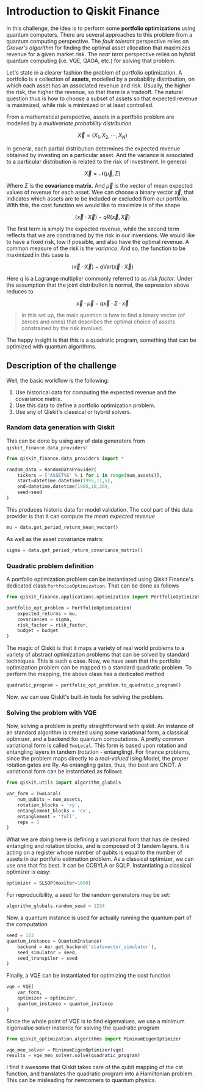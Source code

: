 # Introduction to Qiskit Finance

In this challenge, the idea is to perform some **portfolio optimizations** using quantum computers. There are several approaches to this problem from a quantum computing perspective. The _fault tolerant_ perspective relies on _Grover's algorithm_ for finding the optimal asset allocation that maximizes revenue for a given market risk. The _near term_ perspective relies on hybrid quantum computing (i.e. VQE, QAOA, etc.) for solving that problem.

Let's state in a clearer fashion the problem of portfolio optimization. A portfolio is a collection of **assets**, modelled by a probability distribution, on which each asset has an associated revenue and risk. Usually, the higher the risk, the higher the revenue, so that there is a tradeoff. The natural question thus is how to choose a subset of assets so that expected revenue is maximized, while risk is minimized or at least controlled.

From a mathematical perspective, assets in a portfolio problem are modelled by a _multivariate probability distribution_

$$\vec{X} = (X_1, X_2, \cdots, X_N)$$

In general, each partial distribution determines the expected revenue obtained by investing on a particular asset. And the variance is associated to a particular distribution is related to the risk of investment. In general:

$$\vec{X} = \mathcal{N}(\vec{\mu}, \Sigma)$$

Where $\Sigma$ is the **covariance matrix**. And $\vec{\mu}$ is the vector of mean expected values of revenue for each asset. Wee can choose a binary vector $\vec{x}$, that indicates which assets are to be included or excluded from our portfolio. WIth this, the cost function we would like to maximize is of the shape

$$
\langle \vec{x} \cdot \vec{X}\rangle - q R(\vec{x}, \vec{X})
$$

The first term is simply the expected revenue, while the second term reflects that we are constrained by the risk in our inversions. We would like to have a fixed risk, low if possible, and also have the optimal revenue. A common measure of the risk is the _variance_. And so, the function to be maximized in this case is

$$
\langle \vec{x} \cdot \vec{X}\rangle - q \text{Var}(\vec{x} \cdot \vec{X})
$$

Here $q$ is a Lagrange multiplier commonly referred to as _risk factor_. Under the assumption that the joint distribution is normal, the expression above reduces to

$$
\vec{x} \cdot \vec{\mu} - q \vec{x} \cdot \Sigma \cdot \vec{x}
$$

> In this set up, the main question is how to find a binary vector (of zeroes and ones) that describes the optimal choice of assets constrained by the risk involved.

The happy insight is that this is a quadratic program, something that can be optimized with quantum algorithms.

## Description of the challenge

Well, the basic workflow is the following:

1. Use historical data for computing the expected revenue and the covariance matrix.
1. Use this data to define a portfolio optimization problem.
1. Use any of Qiskit's classical or hybrid solvers.

### Random data generation with Qiskit

This can be done by using any of data generators from `qiskit_finance.data_providers`:

```python
from qiskit_finance.data_providers import *

random_data = RandomDataProvider(
    tickers = ['ASSET%S' % i for i in range(num_assets)],
    start=datetime.datetime(1955,11,5),
    end=datetime.datetime(1985,10,26),
    seed=seed
)
```

This produces historic data for model validation. The cool part of this data provider is that it can compute the _mean expected revenue_

```python
mu = data.get_period_return_mean_vector()
```

As well as the asset covariance matrix

```python
sigma = data.get_period_return_covariance_matrix()
```

### Quadratic problem definition

A portfolio optimization problem can be instantiated using Qiskit Finance's dedicated class `PortfolioOptimization`. That can be done as follows

```python
from qiskit_finance.applications.optimization import PortfolioOptimization

portfolio_opt_problem = PortfolioOptimization(
    expected_returns = mu,
    covariances = sigma,
    risk_factor = risk_factor,
    budget = budget
)
```

The magic of Qiskit is that it maps a variety of real world problems to a variety of abstract optimization problems that can be solved by standard techniques. This is such a case. Now, we have seen that the portfolio optimization problem can be mapped to a standard quadratic problem. To perform the mapping, the above class has a dedicated method

```python
quadratic_program = portfolio_opt_problem.to_quadratic_program()
```

Now, we can use Qiskit's built-in tools for solving the problem.

### Solving the problem with VQE

Now, solving a problem is pretty straightforward with qiskit. An instance of an standard algorithm is created using some variational form, a classical optimizer, and a backend for quantum computations. A pretty common variational form is called `TwoLocal`. This form is based upon rotation and entangling layers in tandem (rotation - entangling). For finance problems, since the problem maps directly to a _real-valued_ Ising Model, the proper rotation gates are Ry. As entangling gates, thus, the best are CNOT. A variational form can be instantiated as follows

```python
from qiskit.utils import algorithm_globals

var_form = TwoLocal(
    num_qubits = num_assets,
    rotation_blocks = 'ry',
    entanglement_blocks = 'cx',
    entanglement = 'full',
    reps = 3
)
```

What we are doing here is defining a variational form that has de desired entangling and rotation blocks, and is composed of 3 tandem layers. It is acting on a register whose number of qubits is equal to the number of assets in our portfolio estimation problem. As a classical optimizer, we can use one that fits best. It can be COBYLA or SQLP. Instantiating a classical optimizer is easy:

```python
optimizer = SLSQP(maxiter=1000)
```

For reproducibility, a seed for the random generators may be set:

```python
algorithm_globals.random_seed = 1234
```

Now, a quantum instance is used for actually running the quantum part of the computation

```python
seed = 123
quantum_instance = QuantumInstance(
    backend = Aer.get_backend('statevector_simulator'),
    seed_simulator = seed,
    seed_transpiler = seed
)
```

Finally, a VQE can be instantiated for optimizing the cost function

```python
vqe = VQE(
    var_form,
    optimizer = optimizer,
    quantum_instance = quantum_instance
)
```

Since the whole point of VQE is to find eigenvalues, we use a minimum eigenvalue solver instance for solving the quadratic program

```python
from qiskit_optimization.algorithms import MinimumEigenOptimizer

vqe_meo_solver = MinimumEigenOptimizer(vqe)
results = vqe_meo_solver.solve(quadratic_program)
```

I find it awesome that Qiskit takes care of the qubit mapping of the cst function, and translates the quadratic program into a Hamiltonian problem. This can be misleading for newcomers to quantum physics.
